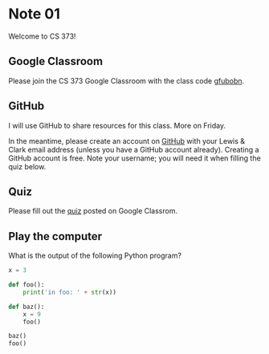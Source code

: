 # Note 01

Welcome to CS 373!

## Google Classroom

Please join the CS 373 Google Classroom with the class code
[gfubobn](https://classroom.google.com/c/Njc0MDIwMDA1NTky?cjc=gfubobn).

## GitHub

I will use GitHub to share resources for this class.  More on Friday.

In the meantime, please create an account on [GitHub](https://github.com/) with
your Lewis & Clark email address (unless you have a GitHub account already).
Creating a GitHub account is free.  Note your username; you will need it when
filling the quiz below.

## Quiz

Please fill out the
[quiz](https://docs.google.com/forms/d/1BBp5q5AFbSG5GkhdGLoi8DZ4Hvj5rU1zJ_kXoL2hoDk)
posted on Google Classrom.

## Play the computer

What is the output of the following Python program?

```python
x = 3

def foo():
    print('in foo: ' + str(x))

def baz():
    x = 9
    foo()

baz()
foo()
```
